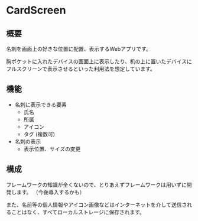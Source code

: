 # CardScreen

## 概要

名刺を画面上の好きな位置に配置、表示するWebアプリです。

胸ポケットに入れたデバイスの画面上に表示したり、机の上に置いたデバイスにフルスクリーンで表示させるといった利用法を想定しています。

## 機能

- 名刺に表示できる要素
  - 氏名
  - 所属
  - アイコン
  - タグ (複数可)
- 名刺の表示
  - 表示位置、サイズの変更

## 構成

フレームワークの知識が全くないので、とりあえずフレームワークは用いずに開発します。
（今後導入するかも）

また、名前等の個人情報やアイコン画像などはインターネットを介して送信されることはなく、すべてローカルストレージに保存されます。
